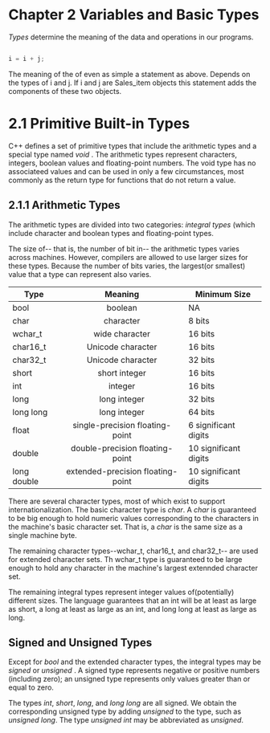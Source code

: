 # Chapter 2 Variables and Basic Types

_Types_ determine the meaning of the data and operations in our programs.

```c++

i = i + j;

```

The meaning of the of even as simple a statement as above. Depends on the types of i and j. If i and j are Sales_item objects this statement adds the components of these two objects.


# 2.1 Primitive Built-in Types

C++ defines a set of primitive types that include the arithmetic types and a special type named *void* . The arithmetic types represent characters, integers, boolean values and floating-point numbers. The void type has no associateed values and can be used in only a few circumstances, most commonly as the return type for functions that do not return a value.

## 2.1.1 Arithmetic Types

The arithmetic types are divided into two categories: *integral types* (which include character and boolean types and floating-point types.

The size of-- that is, the number of bit in-- the arithmetic types varies across machines. However, compilers are allowed to use larger sizes for these types. Because the number of bits varies, the largest(or smallest) value that a type can represent also varies.

| Type        |              Meaning              | Minimum Size          |
|-------------|:---------------------------------:|-----------------------|
| bool        |              boolean              | NA                    |
| char        |             character             | 8 bits                |
| wchar_t     |           wide character          | 16 bits               |
| char16_t    |         Unicode character         | 16 bits               |
| char32_t    |         Unicode character         | 32 bits               |
| short       |           short integer           | 16 bits               |
| int         |              integer              | 16 bits               |
| long        |            long integer           | 32 bits               |
| long long   |            long integer           | 64 bits               |
| float       |  single-precision floating-point  | 6 significant digits  |
| double      |  double-precision floating-point  | 10 significant digits |
| long double | extended-precision floating-point | 10 significant digits |


There are several character types, most of which exist to support internationalization. The basic character type is _char_. A _char_ is guaranteed to be big enough to hold numeric values corresponding to the characters in the machine's basic character set. That is, a _char_ is the same size as a single machine byte.

The remaining character types--wchar_t, char16_t, and char32_t-- are used for extended character sets. Th wchar_t type is guaranteed to be large enough to hold any character in the machine's largest extennded character set.

The remaining integral types represent integer values of(potentially) different sizes. The language guarantees that an int will be at least as large as short, a long at least as large as an int, and long long at least as large as long.

## Signed and Unsigned Types

Except for _bool_ and the extended character types, the integral types may be _signed_ or _unsigned_ . A signed type represents negative or positive numbers (including zero); an unsigned type represents only values greater than or equal to zero.

The types _int_, _short_, _long_, and _long long_ are all signed. We obtain the corresponding unsigned type by adding _unsigned_ to the type, such as _unsigned long_. The type _unsigned int_ may be abbreviated as _unsigned_. 